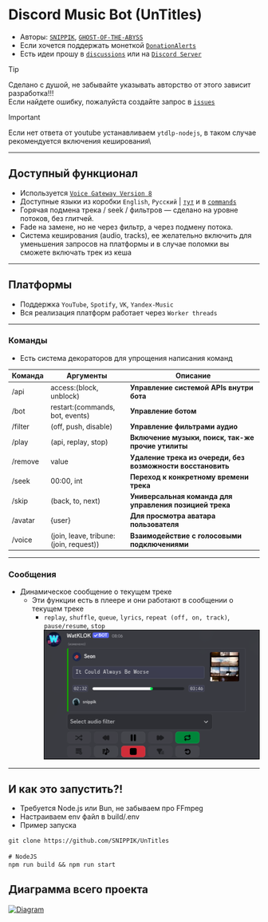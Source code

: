 # Discord Music Bot (UnTitles)
- Авторы: [`SNIPPIK`](https://github.com/SNIPPIK), [`GHOST-OF-THE-ABYSS`](https://github.com/GHOST-OF-THE-ABYSS)
- Если хочется поддержать монеткой [`DonationAlerts`](https://www.donationalerts.com/r/snippik)
- Есть идеи прошу в [`discussions`](https://github.com/SNIPPIK/UnTitles/discussions) или на [`Discord Server`](https://discord.gg/qMf2Sv3)

> [!TIP]
> Сделано с душой, не забывайте указывать авторство от этого зависит разработка!!!\
> Если найдете ошибку, пожалуйста создайте запрос в [`issues`](https://github.com/SNIPPIK/UnTitles/issues)

> [!IMPORTANT]
> Если нет ответа от youtube устанавливаем `ytdlp-nodejs`, в таком случае рекомендуется включения кеширования\
---

## Доступный функционал
- Используется [`Voice Gateway Version 8`](https://discord.com/developers/docs/topics/voice-connections)
- Доступные языки из коробки `English`, `Русский` | [`тут`](src/services/locale/languages.json) и в [`commands`](src/handlers/commands)
- Горячая подмена трека / seek / фильтров — сделано на уровне потоков, без глитчей.
- Fade на замене, но не через фильтр, а через подмену потока.
- Система кеширования (audio, tracks), ее желательно включить для уменьшения запросов на платформы и в случае поломки вы сможете включать трек из кеша
---
## Платформы
- Поддержка `YouTube`, `Spotify`, `VK`, `Yandex-Music`
- Вся реализация платформ работает через `Worker threads`
---
### Команды
- Есть система декораторов для упрощения написания команд

| Команда | Аргументы                               | Описание                                                    | 
|---------|-----------------------------------------|-------------------------------------------------------------|
| /api    | access:(block, unblock)                 | **Управление системой APIs внутри бота**                    |
| /bot    | restart:(commands, bot, events)         | **Управление ботом**                                        |
| /filter | (off, push, disable)                    | **Управление фильтрами аудио**                              |
| /play   | (api, replay, stop)                     | **Включение музыки, поиск, так-же прочие утилиты**          |
| /remove | value                                   | **Удаление трека из очереди, без возможности восстановить** | 
| /seek   | 00:00, int                              | **Переход к конкретному времени трека**                     |
| /skip   | (back, to, next)                        | **Универсальная команда для управления позицией трека**     |
| /avatar | {user}                                  | **Для просмотра аватара пользователя**                      |
| /voice  | (join, leave, tribune: (join, request)) | **Взаимодействие с голосовыми подключениями**               |
---
### Сообщения
- Динамическое сообщение о текущем треке
  - Эти функции есть в плеере и они работают в сообщении о текущем треке
    - `replay`, `shuffle`, `queue`, `lyrics`, `repeat (off, on, track)`, `pause/resume`, `stop`
![img_1.png](.github/images/playing.png)
---

## И как это запустить?!
- Требуется Node.js или Bun, не забываем про FFmpeg
- Настраиваем env файл в build/.env
- Пример запуска
```shell
git clone https://github.com/SNIPPIK/UnTitles

# NodeJS
npm run build && npm run start
```

## Диаграмма всего проекта
[<img align="center" alt="Diagram" width="" src=".github/images/src.png" />]()